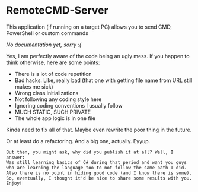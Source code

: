# RemoteCMD-Server
This application (if running on a target PC) allows you to send CMD, PowerShell or custom commands

*No documentation yet, sorry :(*


Yes, I am perfectly aware of the code being an ugly mess. If you happen to think otherwise, here are some points:
- There is a lot of code repetition
- Bad hacks. Like, really bad (that one with getting file name from URL still makes me sick)
- Wrong class initializations
- Not following any coding style here
- Ignoring coding conventions I usually follow
- MUCH STATIC, SUCH PRIVATE
- The whole app logic is in one file

Kinda need to fix all of that. Maybe even rewrite the poor thing in the future.

Or at least do a refactoring. And a big one, actually. Eyyup.

    But then, you might ask, why did you publish it at all? Well, I answer:
    Was still learning basics of C# during that period and want you guys
    who are learning the language too to not follow the same path I did.
    Also there is no point in hiding good code (and I know there is some).
    So, eventually, I thought it'd be nice to share some results with you. Enjoy!

